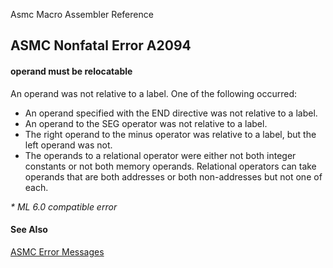 Asmc Macro Assembler Reference

## ASMC Nonfatal Error A2094

#### operand must be relocatable

An operand was not relative to a label. One of the following occurred:

*   An operand specified with the END directive was not relative to a label.
*   An operand to the SEG operator was not relative to a label.
*   The right operand to the minus operator was relative to a label, but the left operand was not.
*   The operands to a relational operator were either not both integer constants or not both memory operands. Relational operators can take operands that are both addresses or both non-addresses but not one of each.

_* ML 6.0 compatible error_

#### See Also

[ASMC Error Messages](readme.md)